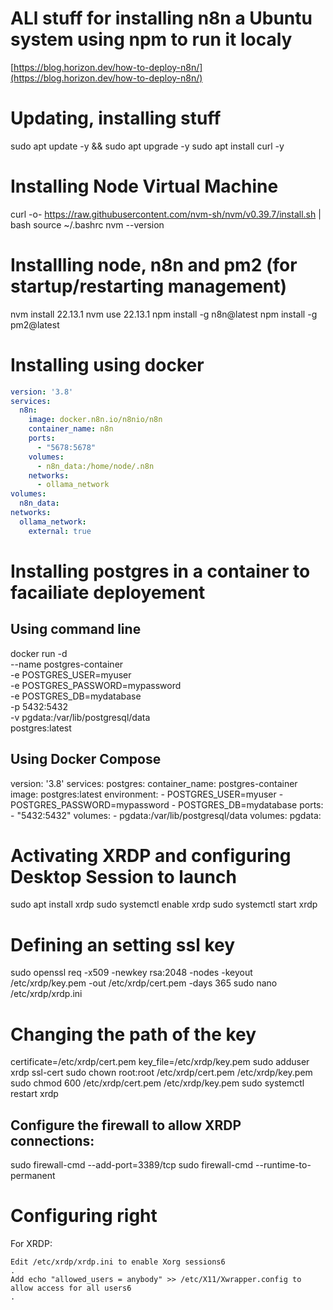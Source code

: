 # ALl stuff for installing n8n a Ubuntu system using npm to run it localy
[https://blog.horizon.dev/how-to-deploy-n8n/](https://blog.horizon.dev/how-to-deploy-n8n/)

# Updating, installing stuff
sudo apt update -y && sudo apt upgrade -y
sudo apt install curl -y

# Installing Node Virtual Machine
curl -o- https://raw.githubusercontent.com/nvm-sh/nvm/v0.39.7/install.sh | bash
source ~/.bashrc
nvm --version

# Installling node, n8n and pm2 (for startup/restarting management)
nvm install 22.13.1
nvm use 22.13.1
npm install -g n8n@latest
npm install -g pm2@latest

# Installing using docker
```yaml
version: '3.8'
services:
  n8n:
    image: docker.n8n.io/n8nio/n8n
    container_name: n8n
    ports:
      - "5678:5678"
    volumes:
      - n8n_data:/home/node/.n8n
    networks:
      - ollama_network
volumes:
  n8n_data:
networks:
  ollama_network:
    external: true
```




# Installing postgres in a container to facailiate deployement
## Using command line
docker run -d \
--name postgres-container \
-e POSTGRES_USER=myuser \
-e POSTGRES_PASSWORD=mypassword \
-e POSTGRES_DB=mydatabase \
-p 5432:5432 \
-v pgdata:/var/lib/postgresql/data \
postgres:latest
## Using Docker Compose
version: '3.8'
services:
  postgres:
    container_name: postgres-container
    image: postgres:latest
    environment:
      - POSTGRES_USER=myuser
      - POSTGRES_PASSWORD=mypassword
      - POSTGRES_DB=mydatabase
    ports:
      - "5432:5432"
    volumes:
      - pgdata:/var/lib/postgresql/data
volumes:
  pgdata:




# Activating XRDP and configuring Desktop Session to launch
sudo apt install xrdp
sudo systemctl enable xrdp
sudo systemctl start xrdp
# Defining an setting ssl key
sudo openssl req -x509 -newkey rsa:2048 -nodes -keyout /etc/xrdp/key.pem -out /etc/xrdp/cert.pem -days 365
sudo nano /etc/xrdp/xrdp.ini 
# Changing the path of the key
certificate=/etc/xrdp/cert.pem
key_file=/etc/xrdp/key.pem
sudo adduser xrdp ssl-cert
sudo chown root:root /etc/xrdp/cert.pem /etc/xrdp/key.pem
sudo chmod 600 /etc/xrdp/cert.pem /etc/xrdp/key.pem
sudo systemctl restart xrdp


## Configure the firewall to allow XRDP connections:
sudo firewall-cmd --add-port=3389/tcp
sudo firewall-cmd --runtime-to-permanent
# Configuring right
For XRDP:

    Edit /etc/xrdp/xrdp.ini to enable Xorg sessions6
    .
    Add echo "allowed_users = anybody" >> /etc/X11/Xwrapper.config to allow access for all users6
    .